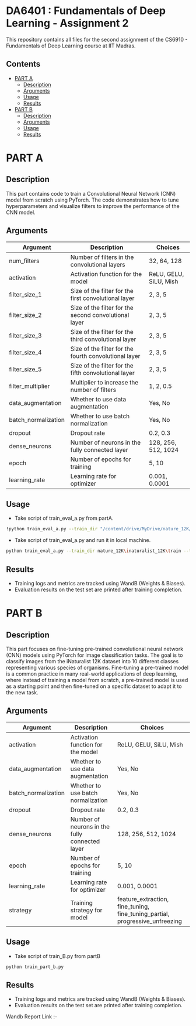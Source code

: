 # DA6401 : Fundamentals of Deep Learning - Assignment 2

This repository contains all files for the second assignment of the CS6910 - Fundamentals of Deep Learning course at IIT Madras.

## Contents

- [PART A](#part-a)  
  - [Description](#description)  
  - [Arguments](#arguments)  
  - [Usage](#usage)  
  - [Results](#results)  
- [PART B](#part-b)  
  - [Description](#description-1)  
  - [Arguments](#arguments-1)  
  - [Usage](#usage-1)  
  - [Results](#results-1)  

# PART A

## Description

This part contains code to train a Convolutional Neural Network (CNN) model from scratch using PyTorch. The code demonstrates how to tune hyperparameters and visualize filters to improve the performance of the CNN model.

## Arguments
| Argument             | Description                                                | Choices                                                  |
|----------------------|------------------------------------------------------------|----------------------------------------------------------|
| num_filters          | Number of filters in the convolutional layers              | 32, 64, 128                                              |
| activation           | Activation function for the model                          | ReLU, GELU, SiLU, Mish                                   |
| filter_size_1        | Size of the filter for the first convolutional layer       | 2, 3, 5                                                  |
| filter_size_2        | Size of the filter for the second convolutional layer      | 2, 3, 5                                                  |
| filter_size_3        | Size of the filter for the third convolutional layer       | 2, 3, 5                                                  |
| filter_size_4        | Size of the filter for the fourth convolutional layer      | 2, 3, 5                                                  |
| filter_size_5        | Size of the filter for the fifth convolutional layer       | 2, 3, 5                                                  |
| filter_multiplier    | Multiplier to increase the number of filters               | 1, 2, 0.5                                                |
| data_augmentation    | Whether to use data augmentation                           | Yes, No                                                  |
| batch_normalization  | Whether to use batch normalization                         | Yes, No                                                  |
| dropout              | Dropout rate                                               | 0.2, 0.3                                                 |
| dense_neurons        | Number of neurons in the fully connected layer             | 128, 256, 512, 1024                                      |
| epoch                | Number of epochs for training                              | 5, 10                                                    |
| learning_rate        | Learning rate for optimizer                                | 0.001, 0.0001                                            |

## Usage
- Take script of train_eval_a.py from partA.
  
```bash
!python train_eval_a.py --train_dir "/content/drive/MyDrive/nature_12K/inaturalist_12K/train" --test_dir "/content/drive/MyDrive/nature_12K/inaturalist_12K/val" --num_filters 64 --filter_size_1 3 --filter_size_2 3 --filter_size_3 3 --filter_size_4 3 --filter_size_5 3 --activation SiLU --dense_neurons 1024 --dropout 0.3 --batch_norm Yes --filter_multiplier 1 --learning_rate 0.001 --epochs 20 --data_augmentation Yes
```
- Take script of train_eval_a.py and run it in local machine.
```bash
python train_eval_a.py --train_dir nature_12K\inaturalist_12K\train --test_dir nature_12K\inaturalist_12K\val --num_filters 64 --filter_size_1 3 --filter_size_2 3 --filter_size_3 3 --filter_size_4 3 --filter_size_5 3 --activation SiLU --dense_neurons 1024 --dropout 0.3 --batch_norm Yes --filter_multiplier 1 --learning_rate 0.001 --epochs 20 --data_augmentation Yes
```


## Results
- Training logs and metrics are tracked using WandB (Weights & Biases).
- Evaluation results on the test set are printed after training completion.
  
# PART B

## Description
This part focuses on fine-tuning pre-trained convolutional neural network (CNN) models using PyTorch for image classification tasks. The goal is to classify images from the iNaturalist 12K dataset into 10 different classes representing various species of organisms. Fine-tuning a pre-trained model is a common practice in many real-world applications of deep learning, where instead of training a model from scratch, a pre-trained model is used as a starting point and then fine-tuned on a specific dataset to adapt it to the new task.

## Arguments
| Argument             | Description                                                | Choices                               |
|----------------------|------------------------------------------------------------|---------------------------------------|
| activation           | Activation function for the model                          | ReLU, GELU, SiLU, Mish                |
| data_augmentation    | Whether to use data augmentation                           | Yes, No                               |
| batch_normalization  | Whether to use batch normalization                         | Yes, No                               |
| dropout              | Dropout rate                                               | 0.2, 0.3                              |
| dense_neurons        | Number of neurons in the fully connected layer             | 128, 256, 512, 1024                   |
| epoch                | Number of epochs for training                              | 5, 10                                 |
| learning_rate        | Learning rate for optimizer                                | 0.001, 0.0001                         |
| strategy             | Training strategy for model                                | feature_extraction, fine_tuning, fine_tuning_partial, progressive_unfreezing |


## Usage
- Take script of train_B.py from partB
```bash
python train_part_b.py
```
## Results
- Training logs and metrics are tracked using WandB (Weights & Biases).
- Evaluation results on the test set are printed after training completion.

Wandb Report Link :- 
